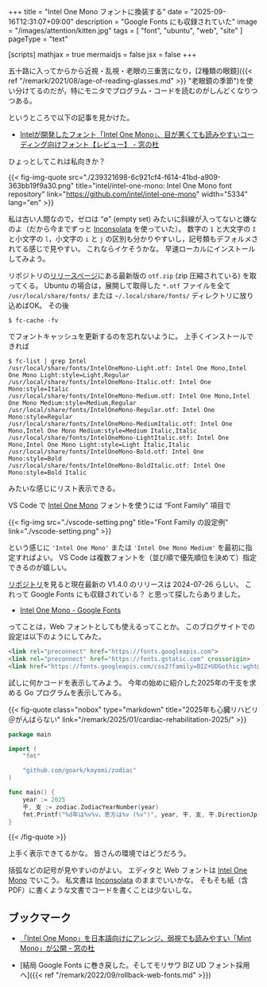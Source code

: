 +++
title = "Intel One Mono フォントに換装する"
date =  "2025-09-16T12:31:07+09:00"
description = "Google Fonts にも収録されていた"
image = "/images/attention/kitten.jpg"
tags = [ "font", "ubuntu", "web", "site" ]
pageType = "text"

[scripts]
  mathjax = true
  mermaidjs = false
  jsx = false
+++

五十路に入ってからから近視・乱視・老眼の三重苦になり，[2種類の眼鏡]({{< ref "/remark/2021/08/age-of-reading-glasses.md" >}} "老眼鏡の季節")を使い分けてるのだが，特にモニタでプログラム・コードを読むのがしんどくなりつつある。

というところで以下の記事を見かけた。

- [Intelが開発したフォント「Intel One Mono」、目が悪くても読みやすいコーディング向けフォント【レビュー】 - 窓の杜](https://forest.watch.impress.co.jp/docs/review/2046577.html)

ひょっとしてこれは私向きか？

{{< fig-img-quote src="./239321698-6c921cf4-f614-41bd-a909-363bb19f9a30.png" title="intel/intel-one-mono: Intel One Mono font repository" link="https://github.com/intel/intel-one-mono" width="5334" lang="en" >}}

私は古い人間なので，ゼロは “$\emptyset$” (empty set) みたいに斜線が入ってないと嫌なのよ（だから今までずっと [Inconsolata] を使っていた）。
数字の `1` と大文字の `I` と小文字の `l`，小文字の `i` と `j` の区別も分かりやすいし，記号類もデフォルメされてる感じで見やすい。
これならイケそうかな。
早速ローカルにインストールしてみよう。

リポジトリの[リリースページ](https://github.com/intel/intel-one-mono/releases "Releases · intel/intel-one-mono")にある最新版の `otf.zip` (zip 圧縮されている) を取ってくる。
Ubuntu の場合は，展開して取得した `*.otf` ファイルを全て `/usr/local/share/fonts/` または `~/.local/share/fonts/` ディレクトリに放り込めばOK。
その後

```text
$ fc-cache -fv
```

でフォントキャッシュを更新するのを忘れないように。
上手くインストールできれば

```text
$ fc-list | grep Intel
/usr/local/share/fonts/IntelOneMono-Light.otf: Intel One Mono,Intel One Mono Light:style=Light,Regular
/usr/local/share/fonts/IntelOneMono-Italic.otf: Intel One Mono:style=Italic
/usr/local/share/fonts/IntelOneMono-Medium.otf: Intel One Mono,Intel One Mono Medium:style=Medium,Regular
/usr/local/share/fonts/IntelOneMono-Regular.otf: Intel One Mono:style=Regular
/usr/local/share/fonts/IntelOneMono-MediumItalic.otf: Intel One Mono,Intel One Mono Medium:style=Medium Italic,Italic
/usr/local/share/fonts/IntelOneMono-LightItalic.otf: Intel One Mono,Intel One Mono Light:style=Light Italic,Italic
/usr/local/share/fonts/IntelOneMono-Bold.otf: Intel One Mono:style=Bold
/usr/local/share/fonts/IntelOneMono-BoldItalic.otf: Intel One Mono:style=Bold Italic
```

みたいな感じにリスト表示できる。

VS Code で [Intel One Mono] フォントを使うには “Font Family” 項目で

{{< fig-img src="./vscode-setting.png" title="Font Family の設定例" link="./vscode-setting.png" >}}

という感じに `'Intel One Mono'` または `'Intel One Mono Medium'` を最初に指定すればよい。
VS Code は複数フォントを（並び順で優先順位を決めて）指定できるのが嬉しい。

[リポジトリ][Intel One Mono]を見ると現在最新の V1.4.0 のリリースは 2024-07-26 らしい。
これって Google Fonts にも収録されている？ と思って探したらありました。

- [Intel One Mono - Google Fonts](https://fonts.google.com/specimen/Intel+One+Mono)

ってことは，Web フォントとしても使えるってことか。
このブログサイトでの設定は以下のようにしてみた。

```html
<link rel="preconnect" href="https://fonts.googleapis.com">
<link rel="preconnect" href="https://fonts.gstatic.com" crossorigin>
<link href="https://fonts.googleapis.com/css2?family=BIZ+UDGothic:wght@400;700&family=BIZ+UDMincho:wght@400;700&family=Intel+One+Mono:ital,wght@0,300..700;1,300..700&family=Noto+Color+Emoji&family=Noto+Sans:ital,wght@0,100..900;1,100..900&family=Noto+Serif:wght@100..900&display=swap" rel="stylesheet">
```

試しに何かコードを表示してみよう。
今年の始めに紹介した2025年の干支を求める Go プログラムを表示してみる。

{{< fig-quote class="nobox" type="markdown" title="2025年も心臓リハビリ＠がんばらない" link="/remark/2025/01/cardiac-rehabilitation-2025/" >}}
```go
package main

import (
    "fmt"

    "github.com/goark/koyomi/zodiac"
)

func main() {
    year := 2025
    干, 支 := zodiac.ZodiacYearNumber(year)
    fmt.Printf("%d年は%v%v，恵方は%v (%v°)", year, 干, 支, 干.DirectionJp(), 干.Direction())
}
```
{{< /fig-quote >}}

上手く表示できてるかな。
皆さんの環境ではどうだろう。

括弧などの記号が見やすいのがよい。
エディタと Web フォントは [Intel One Mono] でいこう。
私文書は [Inconsolata] のままでいいかな。
そもそも紙（含PDF）に書くような文書でコードを書くことは少ないしな。

## ブックマーク

- [「Intel One Mono」を日本語向けにアレンジ、弱視でも読みやすい「Mint Mono」が公開 - 窓の杜](https://forest.watch.impress.co.jp/docs/news/2050715.html)

- [結局 Google Fonts に巻き戻した。そしてモリサワ BIZ UD フォント採用へ]({{< ref "/remark/2022/09/rollback-web-fonts.md" >}})

[Intel One Mono]: https://github.com/intel/intel-one-mono "intel/intel-one-mono: Intel One Mono font repository"
[Inconsolata]: http://www.levien.com/type/myfonts/inconsolata.html "Inconsolata"
